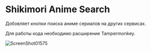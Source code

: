 # Shikimori Anime Search


Добовляет кнопки поиска аниме сериалов на других сервисах.

Для работы кода необходимо расширение Tampermonkey.

![ScreenShot01575](https://github.com/i1fox/Shikimori_Anime_Search/assets/81281024/0c8e8b8f-28c6-4240-ad87-4f61889d4258)
